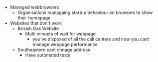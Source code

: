 * Managed webbrowsers
    * Organisations managaing startup behaviour on browsers to show their homepage
* Websites that don't work
    * Brisish Gas Website
        * Multi minuets of wait for webpage
            * you've disposed of all the call centers and now you cant manage webpage performance
    * Southeastern cant chnage address
        * Have automated tests
